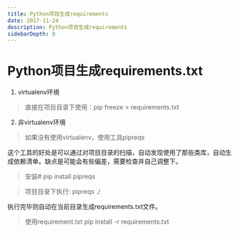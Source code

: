 ```yaml
---
title: Python项目生成requirements
date: 2017-11-24
description: Python项目生成requirements
sidebarDepth: 0
---
```


# Python项目生成requirements.txt

1. virtualenv环境
> 直接在项目目录下使用：pip freeze > requirements.txt

2. 非virtualenv环境
> 如果没有使用virtualenv，使用工具pipreqs

这个工具的好处是可以通过对项目目录的扫描，自动发现使用了那些类库，自动生成依赖清单。缺点是可能会有些偏差，需要检查并自己调整下。

> 安装# pip install pipreqs

> 项目目录下执行: pipreqs ./

执行完毕则自动在当前目录生成requirements.txt文件。

> 使用requirement.txt
pip install -r requirements.txt
